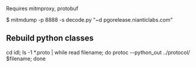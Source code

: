 
Requires mitmproxy, protobuf

$ mitmdump -p 8888 -s decode.py "~d pgorelease.nianticlabs.com"

## Rebuild python classes

cd idl; ls -1 *.proto | while read filename; do protoc --python_out ../protocol/ $filename; done
